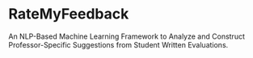 # RateMyFeedback
An NLP-Based Machine Learning Framework to Analyze and Construct Professor-Specific Suggestions from Student Written Evaluations.
